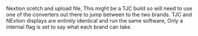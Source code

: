 Nextion scetch and upload file, This might be a TJC build so will need to use one of the converters out there to jump between to the two brands.
TJC and NExtion displays are entirely identical and run the same software, Only a internal flag is set to say what each brand can take.
